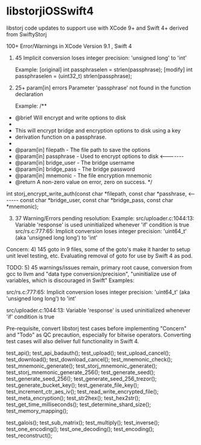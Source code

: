 # libstorjiOSSwift4
libstorj code updates to support use with XCode 9+ and Swift 4+ derived from SwiftyStorj

100+ Error/Warnings in XCode Version 9.1 , Swift 4

1) 45 Implicit conversion loses integer precision: 'unsigned long' to 'int'

      Example:
      [original] int passphraselen = strlen(passphrase);
      [modify]   int passphraselen = (uint32_t) strlen(passphrase);

2) 25+ param[in] errors Parameter 'passphrase' not found in the function declaration

      Example: 
/**
 * @brief Will encrypt and write options to disk
 *
 * This will encrypt bridge and encryption options to disk using a key
 * derivation function on a passphrase.
 *
 * @param[in] filepath - The file path to save the options
 * @param[in] passphrase - Used to encrypt options to disk <-------
 * @param[in] bridge_user - The bridge username
 * @param[in] bridge_pass - The bridge password
 * @param[in] mnemonic - The file encryption mnemonic
 * @return A non-zero value on error, zero on success.
 */


int storj_encrypt_write_auth(const char *filepath,
                             const char *passhrase, <-------
                             const char *bridge_user,
                             const char *bridge_pass,
                             const char *mnemonic);

3) 37 Warning/Errors pending resolution:
       Example:
	src/uploader.c:1044:13: Variable 'response' is used uninitialized whenever 'if' condition is true
        src/rs.c:777:65: Implicit conversion loses integer precision: 'uint64_t' (aka 'unsigned long long') to 'int'

Concern:
4) 145 goto in 9 files, some of the goto's make it harder to setup unit level testing, etc. Evaluating removal of goto for use by Swift 4 as pod.

TODO:
5) 45 warnings/issues remain, primary root cause, conversion from gcc to llvm
and "data type conversion/precision", "uninitialize use of variables, which is discouraged in Swift" Examples:

src/rs.c:777:65: Implicit conversion loses integer precision: 'uint64_t' (aka 'unsigned long long') to 'int'

src/uploader.c:1044:13: Variable 'response' is used uninitialized whenever 'if' condition is true

Pre-requisite, convert libstorj test cases before implementing "Concern" and "Todo" as QC precaution, especially for bitwise operators. Converting test cases will also deliver full functionality in Swift 4.

test_api();
test_api_badauth();
test_upload();
test_upload_cancel();
test_download();
test_download_cancel();
test_mnemonic_check();
test_mnemonic_generate();
test_storj_mnemonic_generate();
test_storj_mnemonic_generate_256();
test_generate_seed();
test_generate_seed_256();
test_generate_seed_256_trezor();
test_generate_bucket_key();
test_generate_file_key();
test_increment_ctr_aes_iv();
test_read_write_encrypted_file();
test_meta_encryption();
test_str2hex();
test_hex2str();
test_get_time_milliseconds();
test_determine_shard_size();
test_memory_mapping();

test_galois();
test_sub_matrix();
test_multiply();
test_inverse();
test_one_encoding();
test_one_decoding();
test_encoding();
test_reconstruct();
